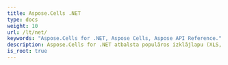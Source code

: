 ```yaml
---
title: Aspose.Cells .NET
type: docs
weight: 10
url: /lt/net/
keywords: "Aspose.Cells for .NET, Aspose Cells, Aspose API Reference."
description: Aspose.Cells for .NET atbalsta populāros izklājlapu (XLS, XLSX, XLSM, XLSB, XLTX, XLTM, CSV, SpreadsheetML, ODS) failu formātus, ko jūsu uzņēmums izmanto katru dienu.
is_root: true
---
```

